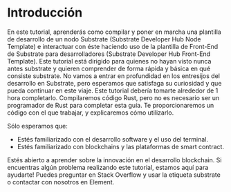 # Introducción

En este tutorial, aprenderás como compilar y poner en marcha una plantilla de desarrollo de un nodo Substrate (Substrate Developer Hub Node Template) e interactuar con éste haciendo uso de la plantilla de Front-End de Substrate para desarrolladores (Substrate Developer Hub Front-End Template).
Este tutorial está dirigido para quienes no hayan visto nunca antes substrate y quieren comprender de forma rápida y básica en qué consiste substrate. No vamos a entrar en profundidad en los entresijos del desarrollo en Substrate, pero esperamos que satisfaga su curiosidad y que pueda continuar en este viaje.
Este tutorial debería tomarte alrededor de 1 hora completarlo. Compilaremos código Rust, pero no es necesario ser un programador de Rust para completar esta guía. Te proporcionaremos un código con el que trabajar, y explicaremos cómo utilizarlo.

Sólo esperamos que:

- Estés familiarizado con el desarrollo software y el uso del terminal.
- Estés familiarizado con blockchains y las plataformas de smart contract.

Estés abierto a aprender sobre la innovación en el desarrollo blockchain.
Si encuentras algún problema realizando este tutorial, estamos aquí para ayudarte! Puedes preguntar en Stack Overflow y usar la etiqueta substrate o contactar con nosotros en Element.
